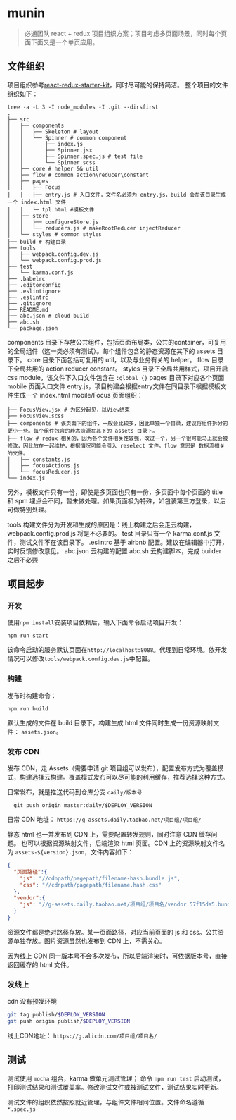 # munin
> 必通团队 react + redux 项目组织方案；项目考虑多页面场景，同时每个页面下面又是一个单页应用。

## 文件组织

项目组织参考[react-redux-starter-kit](https://github.com/davezuko/react-redux-starter-kit)，同时尽可能的保持简洁。
整个项目的文件组织如下：
```
tree -a -L 3 -I node_modules -I .git --dirsfirst
.
├── src
│   ├── components
│   │   ├── Skeleton # layout
│   │   └── Spinner # common component
│   │       ├── index.js
│   │       ├── Spinner.jsx
│   │       ├── Spinner.spec.js # test file
│   │       └── Spinner.scss
│   ├── core # helper && util
│   ├── flow # common action\reducer\constant
│   ├── pages
│   │   ├── Focus
│   │   ├── entry.js # 入口文件，文件名必须为 entry.js，build 会在该目录生成一个 index.html 文件
│   │   └─ tpl.html #模板文件
│   ├── store
│   │   ├── configureStore.js
│   │   └── reducers.js # makeRootReducer injectReducer
│   └── styles # common styles
├── build # 构建目录
├── tools
│   ├── webpack.config.dev.js
│   └── webpack.config.prod.js
├── test
│   └── karma.conf.js
├── .babelrc
├── .editorconfig
├── .eslintignore
├── .eslintrc
├── .gitignore
├── README.md
├── abc.json # cloud build
├── abc.sh
└── package.json
```

components 目录下存放公共组件，包括页面布局类，公共的container，可复用的全局组件（这一类必须有测试）。每个组件包含的静态资源在其下的 assets 目录下。
core 目录下面包括可复用的 util，以及与业务有关的 helper。
flow 目录下全局共用的 action reducer constant。
styles 目录下全局共用样式，项目开启 css module，该文件下入口文件包含在 `:global {}`
pages 目录下对应各个页面
mobile 页面入口文件 entry.js，项目构建会根据entry文件在同目录下根据模板文件生成一个 index.html
mobile/Focus 页面组织：
```
├── FocusView.jsx # 为区分起见，以View结束
├── FocusView.scss
├── components # 该页面下的组件，一般会比较多，因此单独一个目录，建议将组件拆分的更小一些。每个组件包含的静态资源在其下的 assets 目录下。
├── flow # redux 相关的，因为各个文件相关性较强，改过一个，另一个很可能马上就会被修改，因此放在一起维护，根据情况可能会引入 reselect 文件。flow 意思是 数据流相关的文件。
│   ├── constants.js
│   ├── focusActions.js
│   └── focusReducer.js
└── index.js
```

另外，模板文件只有一份，即使是多页面也只有一份，多页面中每个页面的 title 和 spm 埋点会不同，暂未做处理。如果页面极为特殊，如包装第三方登录，以后可做特别处理。

tools 构建文件分为开发和生成的原因是：线上构建之后会走云构建，webpack.config.prod.js 将是不必要的。
test 目录只有一个 karma.conf.js 文件，测试文件不在该目录下。
.eslintrc 基于 airbnb 配置。建议在编辑器中打开，实时反馈修改意见。
abc.json 云构建的配置
abc.sh 云构建脚本，完成 builder 之后不必要


## 项目起步

### 开发
使用`npm install`安装项目依赖后，输入下面命令启动项目开发：
```
npm run start
```
该命令启动的服务默认页面在```http://localhost:8088```。代理到日常环境。依开发情况可以修改`tools/webpack.config.dev.js`中配置。

### 构建
发布时构建命令：
```
npm run build
```
默认生成的文件在 build 目录下，构建生成 html 文件同时生成一份资源映射文件： `assets.json`。


### 发布 CDN
发布 CDN，走 Assets（需要申请 git 项目组可以发布），配置发布方式为覆盖模式，构建选择云构建。覆盖模式发布可以尽可能的利用缓存，推荐选择这种方式。

日常发布，就是推送代码到仓库分支 `daily/版本号`
```
  git push origin master:daily/$DEPLOY_VERSION
```
日常 CDN 地址：
`https://g-assets.daily.taobao.net/项目组/项目组/`

静态 html 也一并发布到 CDN 上，需要配置转发规则，同时注意 CDN 缓存问题。
也可以根据资源映射文件，后端渲染 html 页面。CDN 上的资源映射文件名为 `assets-${version}.json`，文件内容如下：
```json
{
  "页面路径":{
    "js": "//cdnpath/pagepath/filename-hash.bundle.js",
    "css": "//cdnpath/pagepath/filename.hash.css"
  },
  "vendor":{
    "js": "//g-assets.daily.taobao.net/项目组/项目名/vendor.57f15da5.bundle.js"
  }
}
```
资源文件都是绝对路径存放。某一页面路径，对应当前页面的 js 和 css。公共资源单独存放。图片资源虽然也发布到 CDN 上，不需关心。

因为线上 CDN 同一版本号不会多次发布，所以后端渲染时，可依据版本号，直接返回缓存的 html 文件。

### 发线上
cdn 没有预发环境
```sh
git tag publish/$DEPLOY_VERSION
git push origin publish/$DEPLOY_VERSION
```
线上CDN地址：
`https://g.alicdn.com/项目组/项目名/`

## 测试

测试使用 `mocha` 组合，karma 做单元测试管理；
命令 `npm run test` 启动测试，打印测试结果和测试覆盖率。修改测试文件或被测试文件，测试结果实时更新。

测试文件的组织依然按照就近管理，与组件文件相同位置。文件命名遵循 `*.spec.js`
